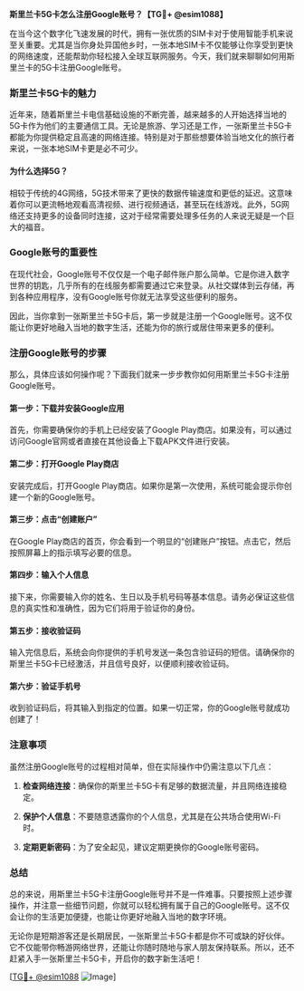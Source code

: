 **斯里兰卡5G卡怎么注册Google账号？【TG💪+ @esim1088】**

在当今这个数字化飞速发展的时代，拥有一张优质的SIM卡对于使用智能手机来说至关重要。尤其是当你身处异国他乡时，一张本地SIM卡不仅能够让你享受到更快的网络速度，还能帮助你轻松接入全球互联网服务。今天，我们就来聊聊如何用斯里兰卡的5G卡注册Google账号。

### 斯里兰卡5G卡的魅力

近年来，随着斯里兰卡电信基础设施的不断完善，越来越多的人开始选择当地的5G卡作为他们的主要通信工具。无论是旅游、学习还是工作，一张斯里兰卡5G卡都能为你提供稳定且高速的网络连接。特别是对于那些想要体验当地文化的旅行者来说，一张本地SIM卡更是必不可少。

#### 为什么选择5G？

相较于传统的4G网络，5G技术带来了更快的数据传输速度和更低的延迟。这意味着你可以更流畅地观看高清视频、进行视频通话，甚至玩在线游戏。此外，5G网络还支持更多的设备同时连接，这对于经常需要处理多任务的人来说无疑是一个巨大的福音。

### Google账号的重要性

在现代社会，Google账号不仅仅是一个电子邮件账户那么简单。它是你进入数字世界的钥匙，几乎所有的在线服务都需要通过它来登录。从社交媒体到云存储，再到各种应用程序，没有Google账号你就无法享受这些便利的服务。

因此，当你拿到一张斯里兰卡5G卡后，第一步就是注册一个Google账号。这不仅能让你更好地融入当地的数字生活，还能为你的旅行或居住带来更多的便利。

### 注册Google账号的步骤

那么，具体应该如何操作呢？下面我们就来一步步教你如何用斯里兰卡5G卡注册Google账号。

#### 第一步：下载并安装Google应用

首先，你需要确保你的手机上已经安装了Google Play商店。如果没有，可以通过访问Google官网或者直接在其他设备上下载APK文件进行安装。

#### 第二步：打开Google Play商店

安装完成后，打开Google Play商店。如果你是第一次使用，系统可能会提示你创建一个新的Google账号。

#### 第三步：点击“创建账户”

在Google Play商店的首页，你会看到一个明显的“创建账户”按钮。点击它，然后按照屏幕上的指示填写必要的信息。

#### 第四步：输入个人信息

接下来，你需要输入你的姓名、生日以及手机号码等基本信息。请务必保证这些信息的真实性和准确性，因为它们将用于验证你的身份。

#### 第五步：接收验证码

输入完信息后，系统会向你提供的手机号发送一条包含验证码的短信。请确保你的斯里兰卡5G卡已经激活，并且信号良好，以便顺利接收验证码。

#### 第六步：验证手机号

收到验证码后，将其输入到指定的位置。如果一切正常，你的Google账号就成功创建了！

### 注意事项

虽然注册Google账号的过程相对简单，但在实际操作中仍需注意以下几点：

1. **检查网络连接**：确保你的斯里兰卡5G卡有足够的数据流量，并且网络连接稳定。
   
2. **保护个人信息**：不要随意透露你的个人信息，尤其是在公共场合使用Wi-Fi时。

3. **定期更新密码**：为了安全起见，建议定期更换你的Google账号密码。

### 总结

总的来说，用斯里兰卡5G卡注册Google账号并不是一件难事。只要按照上述步骤操作，并注意一些细节问题，你就可以轻松拥有属于自己的Google账号。这不仅会让你的生活更加便捷，也能让你更好地融入当地的数字环境。

无论你是短期游客还是长期居民，一张斯里兰卡5G卡都是你不可或缺的好伙伴。它不仅能带你畅游网络世界，还能让你随时随地与家人朋友保持联系。所以，还不赶紧入手一张斯里兰卡5G卡，开启你的数字新生活吧！

[[TG💪+ @esim1088](https://t.me/s/esim1088) ![Image](https://i.postimg.cc/4NQfJmqS/Snipaste-2025-05-13-00-14-12.png)]